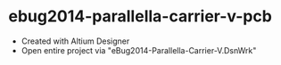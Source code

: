 ebug2014-parallella-carrier-v-pcb
============
- Created with Altium Designer
- Open entire project via "eBug2014-Parallella-Carrier-V.DsnWrk"